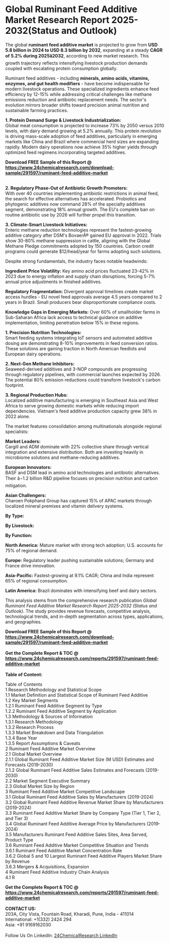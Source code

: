<h1>Global Ruminant Feed Additive Market Research Report 2025-2032(Status and Outlook)</h1><p>The global <strong>ruminant feed additive market</strong> is projected to grow from <strong>USD 5.8 billion in 2024 to USD 8.3 billion by 2032</strong>, expanding at a steady <strong>CAGR of 5.2% during 2025â2032</strong>, according to new market research. This growth trajectory reflects intensifying livestock production demands coupled with escalating protein consumption globally.</p><p>Ruminant feed additives - including <strong>minerals, amino acids, vitamins, enzymes, and gut health modifiers</strong> - have become indispensable for modern livestock operations. These specialized ingredients enhance feed efficiency by 12-15% while addressing critical challenges like methane emissions reduction and antibiotic replacement needs. The sector's evolution mirrors broader shifts toward precision animal nutrition and sustainable farming practices.</p><p><strong>1. Protein Demand Surge &amp; Livestock Industrialization:</strong><br>
Global meat consumption is projected to increase 73% by 2050 versus 2010 levels, with dairy demand growing at 5.2% annually. This protein revolution is driving mass-scale adoption of feed additives, particularly in emerging markets like China and Brazil where commercial herd sizes are expanding rapidly. Modern dairy operations now achieve 35% higher yields through optimized feed regimens incorporating targeted additives.</p><div><b>Download FREE Sample of this Report @ 
            <a href="https://www.24chemicalresearch.com/download-sample/291597/ruminant-feed-additive-market">
            https://www.24chemicalresearch.com/download-sample/291597/ruminant-feed-additive-market</a></b></div><br><p><strong>2. Regulatory Phase-Out of Antibiotic Growth Promoters:</strong><br>
With over 40 countries implementing antibiotic restrictions in animal feed, the search for effective alternatives has accelerated. Probiotics and phytogenic additives now command 28% of the specialty additives segment, demonstrating 18% annual growth. The EU's complete ban on routine antibiotic use by 2026 will further propel this transition.</p><p><strong>3. Climate-Smart Livestock Initiatives:</strong><br>
Enteric methane reduction technologies represent the fastest-growing additive category after DSM's BovaerÂ® gained EU approval in 2022. Trials show 30-80% methane suppression in cattle, aligning with the Global Methane Pledge commitments adopted by 150 countries. Carbon credit programs could generate $12/head/year for farms adopting such solutions.</p><p>Despite strong fundamentals, the industry faces notable headwinds:</p><p><strong>Ingredient Price Volatility:</strong> Key amino acid prices fluctuated 23-42% in 2023 due to energy inflation and supply chain disruptions, forcing 5-7% annual price adjustments in finished additives.</p><p><strong>Regulatory Fragmentation:</strong> Divergent approval timelines create market access hurdles - EU novel feed approvals average 4.5 years compared to 2 years in Brazil. Small producers bear disproportionate compliance costs.</p><p><strong>Knowledge Gaps in Emerging Markets:</strong> Over 60% of smallholder farms in Sub-Saharan Africa lack access to technical guidance on additive implementation, limiting penetration below 15% in these regions.</p><p><strong>1. Precision Nutrition Technologies:</strong><br>
Smart feeding systems integrating IoT sensors and automated additive dosing are demonstrating 8-10% improvements in feed conversion ratios. These solutions are gaining traction in North American feedlots and European dairy operations.</p><p><strong>2. Next-Gen Methane Inhibitors:</strong><br>
Seaweed-derived additives and 3-NOP compounds are progressing through regulatory pipelines, with commercial launches expected by 2026. The potential 80% emission reductions could transform livestock's carbon footprint.</p><p><strong>3. Regional Production Hubs:</strong><br>
Localized additive manufacturing is emerging in Southeast Asia and West Africa to serve growing domestic markets while reducing import dependencies. Vietnam's feed additive production capacity grew 38% in 2022 alone.</p><p>The market features consolidation among multinationals alongside regional specialists:</p><p><strong>Market Leaders:</strong><br>
Cargill and ADM dominate with 22% collective share through vertical integration and extensive distribution. Both are investing heavily in microbiome solutions and methane-reducing additives.</p><p><strong>European Innovators:</strong><br>
BASF and DSM lead in amino acid technologies and antibiotic alternatives. Their â¬1.2 billion R&amp;D pipeline focuses on precision nutrition and carbon mitigation.</p><p><strong>Asian Challengers:</strong><br>
Charoen Pokphand Group has captured 15% of APAC markets through localized mineral premixes and vitamin delivery systems.</p><p><strong>By Type:</strong></p><p><strong>By Livestock:</strong></p><p><strong>By Function:</strong></p><p><strong>North America:</strong> Mature market with strong tech adoption; U.S. accounts for 75% of regional demand.</p><p><strong>Europe:</strong> Regulatory leader pushing sustainable solutions; Germany and France drive innovation.</p><p><strong>Asia-Pacific:</strong> Fastest-growing at 9.1% CAGR; China and India represent 65% of regional consumption.</p><p><strong>Latin America:</strong> Brazil dominates with intensifying beef and dairy sectors.</p><p>This analysis stems from the comprehensive research publication <em>Global Ruminant Feed Additive Market Research Report 2025-2032 (Status and Outlook)</em>. The study provides revenue forecasts, competitive analysis, technological trends, and in-depth segmentation across types, applications, and geographies.</p><div><b>Download FREE Sample of this Report @ 
            <a href="https://www.24chemicalresearch.com/download-sample/291597/ruminant-feed-additive-market">
            https://www.24chemicalresearch.com/download-sample/291597/ruminant-feed-additive-market</a></b></div><br><div><b>Get the Complete Report & TOC @ 
            <a href="https://www.24chemicalresearch.com/reports/291597/ruminant-feed-additive-market">
            https://www.24chemicalresearch.com/reports/291597/ruminant-feed-additive-market</a></b></div><br>
            <b>Table of Content:</b><p>Table of Contents<br />
1 Research Methodology and Statistical Scope<br />
1.1 Market Definition and Statistical Scope of Ruminant Feed Additive<br />
1.2 Key Market Segments<br />
1.2.1 Ruminant Feed Additive Segment by Type<br />
1.2.2 Ruminant Feed Additive Segment by Application<br />
1.3 Methodology & Sources of Information<br />
1.3.1 Research Methodology<br />
1.3.2 Research Process<br />
1.3.3 Market Breakdown and Data Triangulation<br />
1.3.4 Base Year<br />
1.3.5 Report Assumptions & Caveats<br />
2 Ruminant Feed Additive Market Overview<br />
2.1 Global Market Overview<br />
2.1.1 Global Ruminant Feed Additive Market Size (M USD) Estimates and Forecasts (2019-2030)<br />
2.1.2 Global Ruminant Feed Additive Sales Estimates and Forecasts (2019-2030)<br />
2.2 Market Segment Executive Summary<br />
2.3 Global Market Size by Region<br />
3 Ruminant Feed Additive Market Competitive Landscape<br />
3.1 Global Ruminant Feed Additive Sales by Manufacturers (2019-2024)<br />
3.2 Global Ruminant Feed Additive Revenue Market Share by Manufacturers (2019-2024)<br />
3.3 Ruminant Feed Additive Market Share by Company Type (Tier 1, Tier 2, and Tier 3)<br />
3.4 Global Ruminant Feed Additive Average Price by Manufacturers (2019-2024)<br />
3.5 Manufacturers Ruminant Feed Additive Sales Sites, Area Served, Product Type<br />
3.6 Ruminant Feed Additive Market Competitive Situation and Trends<br />
3.6.1 Ruminant Feed Additive Market Concentration Rate<br />
3.6.2 Global 5 and 10 Largest Ruminant Feed Additive Players Market Share by Revenue<br />
3.6.3 Mergers & Acquisitions, Expansion<br />
4 Ruminant Feed Additive Industry Chain Analysis<br />
4.1 R</p><div><b>Get the Complete Report & TOC @ 
            <a href="https://www.24chemicalresearch.com/reports/291597/ruminant-feed-additive-market">
            https://www.24chemicalresearch.com/reports/291597/ruminant-feed-additive-market</a></b></div><br><b>CONTACT US:</b><br>
            203A, City Vista, Fountain Road, Kharadi, Pune, India - 411014<br>
            International: +1(332) 2424 294<br>
            Asia: +91 9169162030 <br><br>
            Follow Us On LinkedIn: <a href="https://www.linkedin.com/company/24chemicalresearch/">24ChemicalResearch LinkedIn</a>